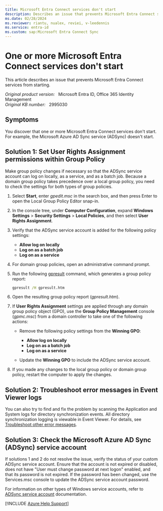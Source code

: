 ```yaml
---
title: Microsoft Entra Connect services don't start
description: Describes an issue that prevents Microsoft Entra Connect services from starting. Provides a resolution.
ms.date: 02/28/2024
ms.reviewer: riantu, nualex, reviei, v-leedennis
ms.service: entra-id
ms.custom: sap:Microsoft Entra Connect Sync
---
```

# One or more Microsoft Entra Connect services don't start

This article describes an issue that prevents Microsoft Entra Connect services from starting.

_Original product version:_ &nbsp; Microsoft Entra ID, Office 365 Identity Management  
_Original KB number:_ &nbsp; 2995030

## Symptoms

You discover that one or more Microsoft Entra Connect services don't start. For example, the Microsoft Azure AD Sync service (ADSync) doesn't start.

## Solution 1: Set User Rights Assignment permissions within Group Policy

Make group policy changes if necessary so that the ADSync service account can log on locally, as a service, and as a batch job. Because a domain group policy takes precedence over a local group policy, you need to check the settings for both types of group policies.

1. Select **Start**, enter _gpedit.msc_ in the search box, and then press Enter to open the Local Group Policy Editor snap-in.

1. In the console tree, under **Computer Configuration**, expand **Windows Settings** > **Security Settings** > **Local Policies**, and then select **User Rights Assignment**.

1. Verify that the ADSync service account is added for the following policy settings:

   - **Allow log on locally**
   - **Log on as a batch job**
   - **Log on as a service**

1. For domain group policies, open an administrative command prompt.

1. Run the following [gpresult](/windows-server/administration/windows-commands/gpresult) command, which generates a group policy report:

   ```cmd
   gpresult /H gpresult.htm
   ```

1. Open the resulting group policy report (*gpresult.htm*).

1. If **User Rights Assignment** settings are applied through any domain group policy object (GPO), use the **Group Policy Management** console (*gpmc.msc*) from a domain controller to take one of the following actions:

   - Remove the following policy settings from the **Winning GPO**:
     - **Allow log on locally**
     - **Log on as a batch job**
     - **Log on as a service**

   - Update the **Winning GPO** to include the ADSync service account.

1. If you made any changes to the local group policy or domain group policy, restart the computer to apply the changes.

## Solution 2: Troubleshoot error messages in Event Viewer logs

You can also try to find and fix the problem by scanning the Application and System logs for directory synchronization events. All directory synchronization logging is viewable in Event Viewer. For details, see [Troubleshoot other error messages](installation-configuration-wizard-errors.md#troubleshoot-other-error-messages).

## Solution 3: Check the Microsoft Azure AD Sync (ADSync) service account

If solutions 1 and 2 do not resolve the issue, verify the status of your custom ADSync service account. Ensure that the account is not expired or disabled, does not have "User must change password at next logon" enabled, and that its password is not expired. If the password has been changed, use the Services.msc console to update the ADSync service account password.

For information on other types of Windows service accounts, refer to [ADSync service account](/entra/identity/hybrid/connect/concept-adsync-service-account) documentation.

[!INCLUDE [Azure Help Support](../../../includes/azure-help-support.md)]
